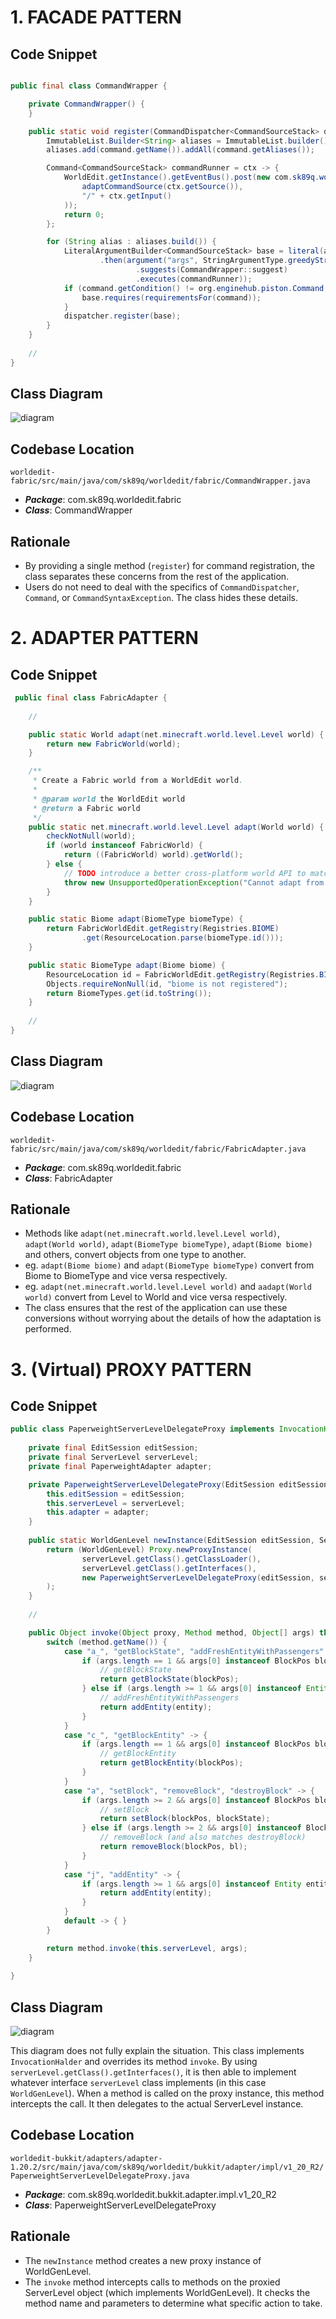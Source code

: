 # 1. FACADE PATTERN

## Code Snippet

```java

public final class CommandWrapper {

    private CommandWrapper() {
    }

    public static void register(CommandDispatcher<CommandSourceStack> dispatcher, org.enginehub.piston.Command command) {
        ImmutableList.Builder<String> aliases = ImmutableList.builder();
        aliases.add(command.getName()).addAll(command.getAliases());

        Command<CommandSourceStack> commandRunner = ctx -> {
            WorldEdit.getInstance().getEventBus().post(new com.sk89q.worldedit.event.platform.CommandEvent(
                adaptCommandSource(ctx.getSource()),
                "/" + ctx.getInput()
            ));
            return 0;
        };

        for (String alias : aliases.build()) {
            LiteralArgumentBuilder<CommandSourceStack> base = literal(alias).executes(commandRunner)
                    .then(argument("args", StringArgumentType.greedyString())
                            .suggests(CommandWrapper::suggest)
                            .executes(commandRunner));
            if (command.getCondition() != org.enginehub.piston.Command.Condition.TRUE) {
                base.requires(requirementsFor(command));
            }
            dispatcher.register(base);
        }
    }
    
    //
}

```

## Class Diagram

![diagram](./facade_pattern.png)

## Codebase Location
`worldedit-fabric/src/main/java/com/sk89q/worldedit/fabric/CommandWrapper.java`
- ***Package***: com.sk89q.worldedit.fabric
- ***Class***: CommandWrapper

## Rationale
- By providing a single method (`register`) for command registration, the class separates these concerns from the rest of the application.
- Users do not need to deal with the specifics of `CommandDispatcher`, `Command`, or `CommandSyntaxException`. The class hides these details.



# 2. ADAPTER PATTERN

## Code Snippet

```java
 public final class FabricAdapter {
    
    //

    public static World adapt(net.minecraft.world.level.Level world) {
        return new FabricWorld(world);
    }

    /**
     * Create a Fabric world from a WorldEdit world.
     *
     * @param world the WorldEdit world
     * @return a Fabric world
     */
    public static net.minecraft.world.level.Level adapt(World world) {
        checkNotNull(world);
        if (world instanceof FabricWorld) {
            return ((FabricWorld) world).getWorld();
        } else {
            // TODO introduce a better cross-platform world API to match more easily
            throw new UnsupportedOperationException("Cannot adapt from a " + world.getClass());
        }
    }

    public static Biome adapt(BiomeType biomeType) {
        return FabricWorldEdit.getRegistry(Registries.BIOME)
                .get(ResourceLocation.parse(biomeType.id()));
    }

    public static BiomeType adapt(Biome biome) {
        ResourceLocation id = FabricWorldEdit.getRegistry(Registries.BIOME).getKey(biome);
        Objects.requireNonNull(id, "biome is not registered");
        return BiomeTypes.get(id.toString());
    }
    
    //
}

```

## Class Diagram

![diagram](./adapter_pattern.png)

## Codebase Location
`worldedit-fabric/src/main/java/com/sk89q/worldedit/fabric/FabricAdapter.java`
- ***Package***: com.sk89q.worldedit.fabric
- ***Class***: FabricAdapter


## Rationale
- Methods like `adapt(net.minecraft.world.level.Level world)`, `adapt(World world)`, `adapt(BiomeType biomeType)`, `adapt(Biome biome)` and others, convert objects from one type to another.
- eg. `adapt(Biome biome)` and `adapt(BiomeType biomeType)` convert from Biome to BiomeType and vice versa respectively.
- eg. `adapt(net.minecraft.world.level.Level world)` and `aadapt(World world)` convert from Level to World and vice versa respectively.
- The class ensures that the rest of the application can use these conversions without worrying about the details of how the adaptation is performed.


# 3. (Virtual) PROXY PATTERN

## Code Snippet

```java
public class PaperweightServerLevelDelegateProxy implements InvocationHandler {
    
    private final EditSession editSession;
    private final ServerLevel serverLevel;
    private final PaperweightAdapter adapter;

    private PaperweightServerLevelDelegateProxy(EditSession editSession, ServerLevel serverLevel, PaperweightAdapter adapter) {
        this.editSession = editSession;
        this.serverLevel = serverLevel;
        this.adapter = adapter;
    }
    
    public static WorldGenLevel newInstance(EditSession editSession, ServerLevel serverLevel, PaperweightAdapter adapter) {
        return (WorldGenLevel) Proxy.newProxyInstance(
                serverLevel.getClass().getClassLoader(),
                serverLevel.getClass().getInterfaces(),
                new PaperweightServerLevelDelegateProxy(editSession, serverLevel, adapter)
        );
    }
    
    //

    public Object invoke(Object proxy, Method method, Object[] args) throws Throwable {
        switch (method.getName()) {
            case "a_", "getBlockState", "addFreshEntityWithPassengers" -> {
                if (args.length == 1 && args[0] instanceof BlockPos blockPos) {
                    // getBlockState
                    return getBlockState(blockPos);
                } else if (args.length >= 1 && args[0] instanceof Entity entity) {
                    // addFreshEntityWithPassengers
                    return addEntity(entity);
                }
            }
            case "c_", "getBlockEntity" -> {
                if (args.length == 1 && args[0] instanceof BlockPos blockPos) {
                    // getBlockEntity
                    return getBlockEntity(blockPos);
                }
            }
            case "a", "setBlock", "removeBlock", "destroyBlock" -> {
                if (args.length >= 2 && args[0] instanceof BlockPos blockPos && args[1] instanceof BlockState blockState) {
                    // setBlock
                    return setBlock(blockPos, blockState);
                } else if (args.length >= 2 && args[0] instanceof BlockPos blockPos && args[1] instanceof Boolean bl) {
                    // removeBlock (and also matches destroyBlock)
                    return removeBlock(blockPos, bl);
                }
            }
            case "j", "addEntity" -> {
                if (args.length >= 1 && args[0] instanceof Entity entity) {
                    return addEntity(entity);
                }
            }
            default -> { }
        }

        return method.invoke(this.serverLevel, args);
    }
    
}
```

## Class Diagram
![diagram](./virtual_proxy_pattern.png)

This diagram does not fully explain the situation. This class implements `InvocationHalder` and overrides its method `invoke`.
By using `serverLevel.getClass().getInterfaces()`, it is then able to implement whatever interface `serverLevel` class implements (in this case `WorldGenLevel`).
When a method is called on the proxy instance, this method intercepts the call. It then delegates to the actual ServerLevel instance.

## Codebase Location
`worldedit-bukkit/adapters/adapter-1.20.2/src/main/java/com/sk89q/worldedit/bukkit/adapter/impl/v1_20_R2/PaperweightServerLevelDelegateProxy.java`
- ***Package***: com.sk89q.worldedit.bukkit.adapter.impl.v1_20_R2
- ***Class***: PaperweightServerLevelDelegateProxy

## Rationale
- The `newInstance` method creates a new proxy instance of WorldGenLevel.
- The `invoke` method intercepts calls to methods on the proxied ServerLevel object (which implements WorldGenLevel). It checks the method name and parameters to determine what specific action to take.